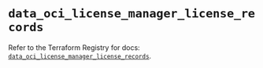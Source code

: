 # `data_oci_license_manager_license_records`

Refer to the Terraform Registry for docs: [`data_oci_license_manager_license_records`](https://registry.terraform.io/providers/oracle/oci/7.19.0/docs/data-sources/license_manager_license_records).

